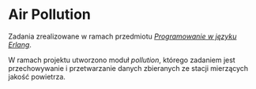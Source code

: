 # Air Pollution


Zadania zrealizowane w ramach przedmiotu [*Programowanie w języku Erlang*](https://syllabuskrk.agh.edu.pl/2017-2018/pl/magnesite/study_plans/stacjonarne-informatyka/module/iin-1-416-s-zimowy-programowanie-w-jezyku-erlang).

W ramach projektu utworzono moduł *pollution*, którego zadaniem jest przechowywanie i przetwarzanie danych zbieranych ze stacji mierzących jakość powietrza. 
